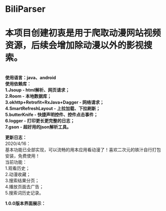 # BiliParser
<h1>本项目创建初衷是用于爬取动漫网站视频资源，后续会增加除动漫以外的影视搜索。</h1><br>
<b>使用语言：java、android
<br>使用依赖库：
<br>1.Jsoup - html解析、网页请求；
<br>2.Room - 本地数据库；
<br>3.okhttp+Retrofit+RxJava+Dagger - 网络请求；
<br>4.SmartRefreshLayout - 上拉加载、下拉刷新；
<br>5.butterKnife - 快捷声明控件、控件点击事件；
<br>6.logger - 打印更长更完整的日志；
<br>7.gson - 超好用的json解析工具。</b>

<b>更新日志：</b>
<br>2020/4/16：
<br>基本功能已全部实现，可以流畅的用本应用看动漫了！喜欢二次元的铁汁自行打包安装，免费使用！
<br>当前功能：
<br>1.观看历史；
<br>2.动漫收藏；
<br>3.搜索结果分页；
<br>4.播放页面去广告；
<br>5.搜索词历史记录。
<br>

<b>1.0.0版本界面展示：</b><br>



